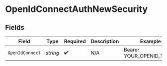 # OpenIdConnectAuthNewSecurity


## Fields

| Field                    | Type                     | Required                 | Description              | Example                  |
| ------------------------ | ------------------------ | ------------------------ | ------------------------ | ------------------------ |
| `OpenIdConnect`          | *string*                 | :heavy_check_mark:       | N/A                      | Bearer YOUR_OPENID_TOKEN |